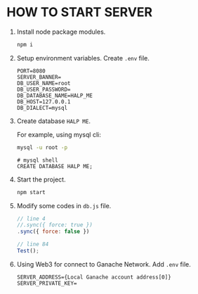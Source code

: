 # HOW TO START SERVER

1. Install node package modules.

    ```bash
    npm i
    ```

2. Setup environment variables. Create `.env` file.
    
    ```
    PORT=8080
    SERVER_BANNER=
    DB_USER_NAME=root
    DB_USER_PASSWORD=
    DB_DATABASE_NAME=HALP_ME
    DB_HOST=127.0.0.1
    DB_DIALECT=mysql
    ```

3. Create database `HALP ME`. 

    For example, using mysql cli:

    ```bash
    mysql -u root -p
    ```
    ```shell
    # mysql shell
    CREATE DATABASE HALP ME;
    ```

4. Start the project.

    ```bash
    npm start
    ```

5. Modify some codes in `db.js` file.

    ```javascript
    // line 4
    //.sync({ force: true })
    .sync({ force: false })

    // line 84
    Test();
    ```
6. Using Web3 for connect to Ganache Network. Add `.env` file.
    
    ```
    SERVER_ADDRESS={Local Ganache account address[0]}
    SERVER_PRIVATE_KEY=
    ```